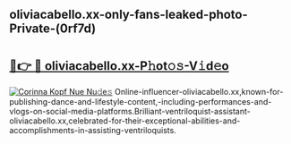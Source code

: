 ## oliviacabello.xx-only-fans​-leaked-photo​-Private-(0rf7d)


# <h2><a href="https://mediaupload.pro?title=oliviacabello.xx&ref=git">🔗👉 🔴 oliviacabello.xx-P𝚑ot𝚘𝚜-V𝚒d𝚎o</a></h2>

[![Corinna Kopf Nue Nu𝚍e𝚜](https://i.imgur.com/0qMVB7G.gif)](https://mediaupload.pro?title=oliviacabello.xx&ref=git)
Online-influencer-oliviacabello.xx,known-for-publishing-dance-and-lifestyle-content,-including-performances-and-vlogs-on-social-media-platforms.Brilliant-ventriloquist-assistant-oliviacabello.xx,celebrated-for-their-exceptional-abilities-and-accomplishments-in-assisting-ventriloquists.  